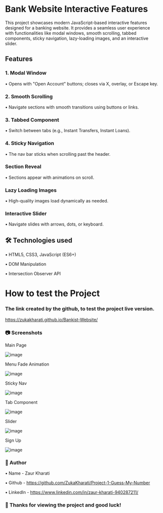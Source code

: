 # Bank Website Interactive Features

This project showcases modern JavaScript-based interactive features designed for a banking website. It provides a seamless user experience with functionalities like modal windows, smooth scrolling, tabbed components, sticky navigation, lazy-loading images, and an interactive slider.

## Features

### 1. Modal Window

• Opens with "Open Account" buttons; closes via X, overlay, or Escape key.

### 2. Smooth Scrolling

• Navigate sections with smooth transitions using buttons or links.

### 3. Tabbed Component

• Switch between tabs (e.g., Instant Transfers, Instant Loans).

### 4. Sticky Navigation

• The nav bar sticks when scrolling past the header.

### Section Reveal

• Sections appear with animations on scroll.

### Lazy Loading Images

• High-quality images load dynamically as needed.

### Interactive Slider

• Navigate slides with arrows, dots, or keyboard.


## 🛠️ Technologies used

• HTML5, CSS3, JavaScript (ES6+)

• DOM Manipulation

• Intersection Observer API


# How to test the Project

### The link created by the github, to test the project live version.

https://zukakharati.github.io/Bankist-Website/

### 📷 Screenshots

Main Page

![image](https://github.com/user-attachments/assets/0795e2a1-adaa-4a36-8bfa-38536472ef5a)

Menu Fade Animation

![image](https://github.com/user-attachments/assets/1e2d3f14-3e43-460f-8d43-644caaf27ba4)

Sticky Nav

![image](https://github.com/user-attachments/assets/ed298bdc-70bf-42a4-971a-2dcbb87a2c29)

Tab Component

![image](https://github.com/user-attachments/assets/672c3dec-e076-4899-950f-8dd496d48c34)

Slider

![image](https://github.com/user-attachments/assets/db9a84d4-cae5-4466-ae02-e31fc60ea97e)

Sign Up

![image](https://github.com/user-attachments/assets/07e5cc6f-7117-40da-8db2-949873e0b859)

### 📝 Author

• Name - Zaur Kharati

• Github - https://github.com/ZukaKharati/Project-1-Guess-My-Number

• LinkedIn - https://www.linkedin.com/in/zaur-kharati-940287211/


### 🎉 Thanks for viewing the project and good luck!



